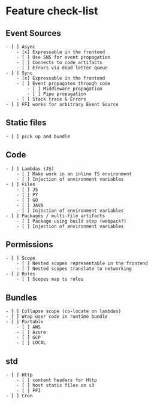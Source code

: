 # Feature check-list

## Event Sources
    - [ ] Async
        - [x] Expressable in the frontend
        - [ ] Use SNS for event propagation
        - [ ] Connects to code artifacts
        - [ ] Errors via dead letter queue
    - [ ] Sync
        - [x] Expressable in the frontend
        - [ ] Event propagates through code
            - [ ] Middleware propagation
            - [ ] Pipe propagation
        - [ ] Stack trace & Errors
    - [ ] FFI works for arbitrary Event Source

## Static files
    - [ ] pick up and bundle

## Code
    - [ ] Lambdas (JS)
        - [ ] Make work in an inline TS environment
        - [ ] Injection of environment variables
    - [ ] Files
        - [ ] JS
        - [ ] PY
        - [ ] GO
        - [ ] JAVA
        - [ ] Injection of environment variables
    - [ ] Packages / multi-file artifacts
        - [ ] Package using build step (webpack?)
        - [ ] Injection of environment variables

## Permissions
    - [ ] Scope
        - [ ] Nested scopes representable in the frontend
        - [ ] Nested scopes translate to networking
    - [ ] Roles
        - [ ] Scopes map to roles

## Bundles
    - [ ] Collapse scope (co-locate on lambdas)
    - [ ] Wrap user code in runtime bundle
    - [ ] Portable
        - [ ] AWS
        - [ ] Azure
        - [ ] GCP
        - [ ] LOCAL

## std
    - [ ] Http
        - [ ] content headers for Http
        - [ ] host static files on s3
        - [ ] FFI
    - [ ] Cron
